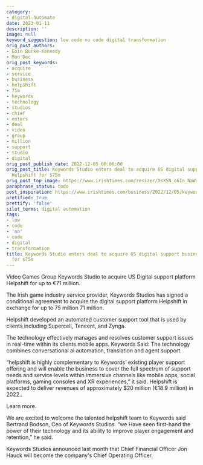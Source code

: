 ```yaml
---
category:
- digital-automate
date: 2023-01-11
description: ''
image: null
keyword_suggestion: low code no code digital transformation
orig_post_authors:
- Eoin Burke-Kennedy
- Mon Dec
orig_post_keywords:
- acquire
- service
- business
- helpshift
- 75m
- keywords
- technology
- studios
- chief
- enters
- deal
- video
- group
- million
- support
- studio
- digital
orig_post_publish_date: 2022-12-05 00:00:00
orig_post_title: Keywords Studio enters deal to acquire US digital support business
  Helpshift for $75m
orig_post_top_image: https://www.irishtimes.com/resizer/XsX5N_o6In_NaWx2SRUrjC_Y3yA=/1200x630/filters:format(jpg):quality(70)/cloudfront-eu-central-1.images.arcpublishing.com/irishtimes/4ZC6B63WKNUCMPDD6VITJNLILY.jpg
paraphrase_status: todo
post_inspiration: https://www.irishtimes.com/business/2022/12/05/keywords-studio-enters-deal-to-acquire-us-digital-support-business-helpshift-for-75m/
pretified: true
prettify: 'false'
silot_terms: digital automation
tags:
- low
- code
- 'no'
- code
- digital
- transformation
title: Keywords Studio enters deal to acquire US digital support business Helpshift
  for $75m
---
```


Video Games Group Keywords Studio to acquire US Digital support platform Helpshift for up to €71 million.

The Irish game industry service provider, Keywords Studios has signed a conditional agreement to acquire the digital support platform Helpshift in exchange for up to 75 million 71 million.

Helpshift developed an automated customer support tool that is used by clients including Supercell, Tencent, and Zynga.

The technology effectively manages and resolves customer support issues in real-time within its clients mobile apps. Keywords Said: The technology combines conversational ai automation, translation and agent support.

“helpshift is highly complementary to Keywords’ existing player support offering and will enable the business to cover the full spectrum of support needs and service levels within immersive channels like mobile apps, social platforms, gaming consoles and XR experiences,” it said. Helpshift is expected to deliver revenues of approximately $20 million (€18.9 million) in 2022..

Learn more.

We are excited to welcome the talented helpshift team to Keywords said Bertrand Bodson, Ceo of Keywords Studios. “we Have seen first-hand the power of their technology and its ability to improve player engagement and retention,” he said.

Keywords Studios announced last month that Chief Financial Officer Jon Hauck will become the company's Chief Operating Officer.